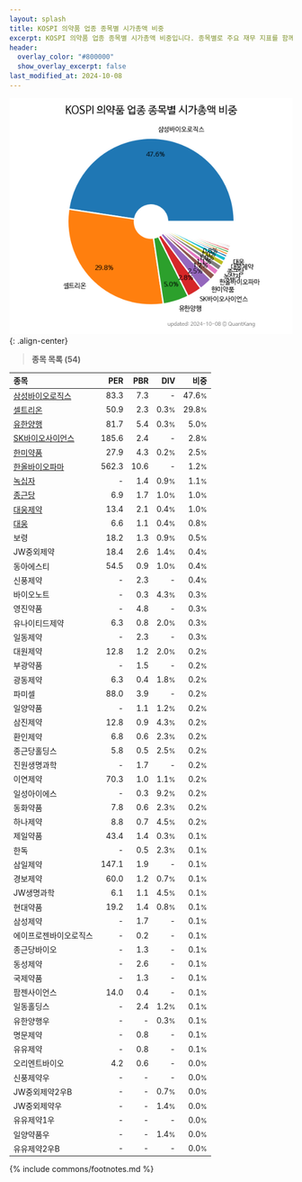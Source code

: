 ```yaml
---
layout: splash
title: KOSPI 의약품 업종 종목별 시가총액 비중
excerpt: KOSPI 의약품 업종 종목별 시가총액 비중입니다. 종목별로 주요 재무 지표를 함께 표시합니다.
header:
  overlay_color: "#800000"
  show_overlay_excerpt: false
last_modified_at: 2024-10-08
---
```



![KOSPI 의약품 업종 종목별 시가총액 비중](/stats/sector/images/kospi_업종_의약품_종목.png){: .align-center}


> **종목 목록 (54)**<a id="list"></a>

| **종목** | **PER** | **PBR** | **DIV** | **비중** |
| :------- | ------: | ------: | ------: | -------: |
| [삼성바이오로직스](/207940/) | 83.3 | 7.3 | - | 47.6<small>%</small> |
| [셀트리온](/068270/) | 50.9 | 2.3 | 0.3<small>%</small> | 29.8<small>%</small> |
| [유한양행](/000100/) | 81.7 | 5.4 | 0.3<small>%</small> | 5.0<small>%</small> |
| [SK바이오사이언스](/302440/) | 185.6 | 2.4 | - | 2.8<small>%</small> |
| [한미약품](/128940/) | 27.9 | 4.3 | 0.2<small>%</small> | 2.5<small>%</small> |
| [한올바이오파마](/009420/) | 562.3 | 10.6 | - | 1.2<small>%</small> |
| [녹십자](/006280/) | - | 1.4 | 0.9<small>%</small> | 1.1<small>%</small> |
| [종근당](/185750/) | 6.9 | 1.7 | 1.0<small>%</small> | 1.0<small>%</small> |
| [대웅제약](/069620/) | 13.4 | 2.1 | 0.4<small>%</small> | 1.0<small>%</small> |
| [대웅](/003090/) | 6.6 | 1.1 | 0.4<small>%</small> | 0.8<small>%</small> |
| 보령 | 18.2 | 1.3 | 0.9<small>%</small> | 0.5<small>%</small> |
| JW중외제약 | 18.4 | 2.6 | 1.4<small>%</small> | 0.4<small>%</small> |
| 동아에스티 | 54.5 | 0.9 | 1.0<small>%</small> | 0.4<small>%</small> |
| 신풍제약 | - | 2.3 | - | 0.4<small>%</small> |
| 바이오노트 | - | 0.3 | 4.3<small>%</small> | 0.3<small>%</small> |
| 영진약품 | - | 4.8 | - | 0.3<small>%</small> |
| 유나이티드제약 | 6.3 | 0.8 | 2.0<small>%</small> | 0.3<small>%</small> |
| 일동제약 | - | 2.3 | - | 0.3<small>%</small> |
| 대원제약 | 12.8 | 1.2 | 2.0<small>%</small> | 0.2<small>%</small> |
| 부광약품 | - | 1.5 | - | 0.2<small>%</small> |
| 광동제약 | 6.3 | 0.4 | 1.8<small>%</small> | 0.2<small>%</small> |
| 파미셀 | 88.0 | 3.9 | - | 0.2<small>%</small> |
| 일양약품 | - | 1.1 | 1.2<small>%</small> | 0.2<small>%</small> |
| 삼진제약 | 12.8 | 0.9 | 4.3<small>%</small> | 0.2<small>%</small> |
| 환인제약 | 6.8 | 0.6 | 2.3<small>%</small> | 0.2<small>%</small> |
| 종근당홀딩스 | 5.8 | 0.5 | 2.5<small>%</small> | 0.2<small>%</small> |
| 진원생명과학 | - | 1.7 | - | 0.2<small>%</small> |
| 이연제약 | 70.3 | 1.0 | 1.1<small>%</small> | 0.2<small>%</small> |
| 일성아이에스 | - | 0.3 | 9.2<small>%</small> | 0.2<small>%</small> |
| 동화약품 | 7.8 | 0.6 | 2.3<small>%</small> | 0.2<small>%</small> |
| 하나제약 | 8.8 | 0.7 | 4.5<small>%</small> | 0.2<small>%</small> |
| 제일약품 | 43.4 | 1.4 | 0.3<small>%</small> | 0.1<small>%</small> |
| 한독 | - | 0.5 | 2.3<small>%</small> | 0.1<small>%</small> |
| 삼일제약 | 147.1 | 1.9 | - | 0.1<small>%</small> |
| 경보제약 | 60.0 | 1.2 | 0.7<small>%</small> | 0.1<small>%</small> |
| JW생명과학 | 6.1 | 1.1 | 4.5<small>%</small> | 0.1<small>%</small> |
| 현대약품 | 19.2 | 1.4 | 0.8<small>%</small> | 0.1<small>%</small> |
| 삼성제약 | - | 1.7 | - | 0.1<small>%</small> |
| 에이프로젠바이오로직스 | - | 0.2 | - | 0.1<small>%</small> |
| 종근당바이오 | - | 1.3 | - | 0.1<small>%</small> |
| 동성제약 | - | 2.6 | - | 0.1<small>%</small> |
| 국제약품 | - | 1.3 | - | 0.1<small>%</small> |
| 팜젠사이언스 | 14.0 | 0.4 | - | 0.1<small>%</small> |
| 일동홀딩스 | - | 2.4 | 1.2<small>%</small> | 0.1<small>%</small> |
| 유한양행우 | - | - | 0.3<small>%</small> | 0.1<small>%</small> |
| 명문제약 | - | 0.8 | - | 0.1<small>%</small> |
| 유유제약 | - | 0.8 | - | 0.1<small>%</small> |
| 오리엔트바이오 | 4.2 | 0.6 | - | 0.0<small>%</small> |
| 신풍제약우 | - | - | - | 0.0<small>%</small> |
| JW중외제약2우B | - | - | 0.7<small>%</small> | 0.0<small>%</small> |
| JW중외제약우 | - | - | 1.4<small>%</small> | 0.0<small>%</small> |
| 유유제약1우 | - | - | - | 0.0<small>%</small> |
| 일양약품우 | - | - | 1.4<small>%</small> | 0.0<small>%</small> |
| 유유제약2우B | - | - | - | 0.0<small>%</small> |

{% include commons/footnotes.md %}